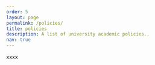 ```yaml
---
order: 5
layout: page
permalink: /policies/
title: policies
description: A list of university academic policies..
nav: true
---
```


xxxx